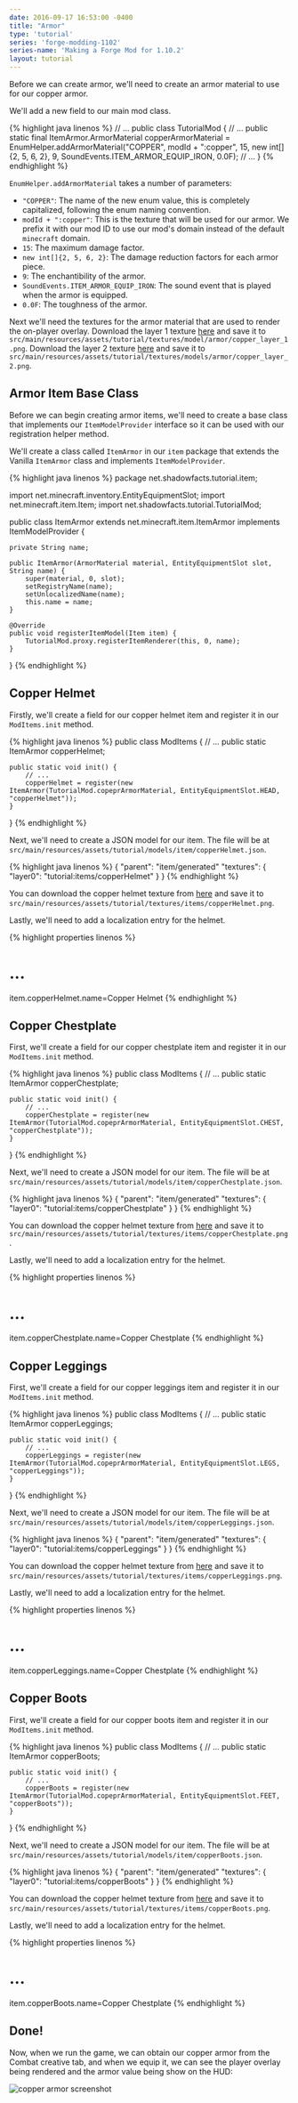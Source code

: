 ```yaml
---
date: 2016-09-17 16:53:00 -0400
title: "Armor"
type: 'tutorial'
series: 'forge-modding-1102'
series-name: 'Making a Forge Mod for 1.10.2'
layout: tutorial
---
```


Before we can create armor, we'll need to create an armor material to use for our copper armor.

We'll add a new field to our main mod class. 

{% highlight java linenos %}
// ...
public class TutorialMod {
	// ...
	public static final ItemArmor.ArmorMaterial copperArmorMaterial = EnumHelper.addArmorMaterial("COPPER", modId + ":copper", 15, new int[]{2, 5, 6, 2}, 9, SoundEvents.ITEM_ARMOR_EQUIP_IRON, 0.0F);
	// ...
}
{% endhighlight %}

`EnumHelper.addArmorMaterial` takes a number of parameters:
- `"COPPER"`: The name of the new enum value, this is completely capitalized, following the enum naming convention.
- `modId + ":copper"`: This is the texture that will be used for our armor. We prefix it with our mod ID to use our mod's domain instead of the default `minecraft` domain.
- `15`: The maximum damage factor.
- `new int[]{2, 5, 6, 2}`: The damage reduction factors for each armor piece.
- `9`: The enchantibility of the armor.
- `SoundEvents.ITEM_ARMOR_EQUIP_IRON`: The sound event that is played when the armor is equipped.
- `0.0F`: The toughness of the armor.

Next we'll need the textures for the armor material that are used to render the on-player overlay.
Download the layer 1 texture [here](https://raw.githubusercontent.com/shadowfacts/TutorialMod/master/src/main/resources/assets/tutorial/textures/models/armor/copper_layer_1.png) and save it to `src/main/resources/assets/tutorial/textures/model/armor/copper_layer_1.png`. Download the layer 2 texture [here](https://raw.githubusercontent.com/shadowfacts/TutorialMod/master/src/main/resources/assets/tutorial/textures/models/armor/copper_layer_2.png) and save it to `src/main/resources/assets/tutorial/textures/models/armor/copper_layer_2.png`.

## Armor Item Base Class
Before we can begin creating armor items, we'll need to create a base class that implements our `ItemModelProvider` interface so it can be used with our registration helper method.

We'll create a class called `ItemArmor` in our `item` package that extends the Vanilla `ItemArmor` class and implements `ItemModelProvider`.

{% highlight java linenos %}
package net.shadowfacts.tutorial.item;

import net.minecraft.inventory.EntityEquipmentSlot;
import net.minecraft.item.Item;
import net.shadowfacts.tutorial.TutorialMod;

public class ItemArmor extends net.minecraft.item.ItemArmor implements ItemModelProvider {
	
	private String name;

	public ItemArmor(ArmorMaterial material, EntityEquipmentSlot slot, String name) {
		super(material, 0, slot);
		setRegistryName(name);
		setUnlocalizedName(name);
		this.name = name;
	}

	@Override
	public void registerItemModel(Item item) {
		TutorialMod.proxy.registerItemRenderer(this, 0, name);
	}
}
{% endhighlight %}

## Copper Helmet
Firstly, we'll create a field for our copper helmet item and register it in our `ModItems.init` method.

{% highlight java linenos %}
public class ModItems {
	// ...
	public static ItemArmor copperHelmet;

	public static void init() {
		// ...
		copperHelmet = register(new ItemArmor(TutorialMod.copeprArmorMaterial, EntityEquipmentSlot.HEAD, "copperHelmet"));
	}
}
{% endhighlight %}

Next, we'll need to create a JSON model for our item. The file will be at `src/main/resources/assets/tutorial/models/item/copperHelmet.json`.

{% highlight java linenos %}
{
	"parent": "item/generated"
	"textures": {
		"layer0": "tutorial:items/copperHelmet"
	}
}
{% endhighlight %}

You can download the copper helmet texture from [here](https://raw.githubusercontent.com/shadowfacts/TutorialMod/master/src/main/resources/assets/tutorial/textures/items/copperHelmet.png) and save it to `src/main/resources/assets/tutorial/textures/items/copperHelmet.png`.

Lastly, we'll need to add a localization entry for the helmet.

{% highlight properties linenos %}
# ...
item.copperHelmet.name=Copper Helmet
{% endhighlight %}

## Copper Chestplate
First, we'll create a field for our copper chestplate item and register it in our `ModItems.init` method.

{% highlight java linenos %}
public class ModItems {
	// ...
	public static ItemArmor copperChestplate;

	public static void init() {
		// ...
		copperChestplate = register(new ItemArmor(TutorialMod.copeprArmorMaterial, EntityEquipmentSlot.CHEST, "copperChestplate"));
	}
}
{% endhighlight %}

Next, we'll need to create a JSON model for our item. The file will be at `src/main/resources/assets/tutorial/models/item/copperChestplate.json`.

{% highlight java linenos %}
{
	"parent": "item/generated"
	"textures": {
		"layer0": "tutorial:items/copperChestplate"
	}
}
{% endhighlight %}

You can download the copper helmet texture from [here](https://raw.githubusercontent.com/shadowfacts/TutorialMod/master/src/main/resources/assets/tutorial/textures/items/copperChestplate.png) and save it to `src/main/resources/assets/tutorial/textures/items/copperChestplate.png`.

Lastly, we'll need to add a localization entry for the helmet.

{% highlight properties linenos %}
# ...
item.copperChestplate.name=Copper Chestplate
{% endhighlight %}

## Copper Leggings
First, we'll create a field for our copper leggings item and register it in our `ModItems.init` method.

{% highlight java linenos %}
public class ModItems {
	// ...
	public static ItemArmor copperLeggings;

	public static void init() {
		// ...
		copperLeggings = register(new ItemArmor(TutorialMod.copeprArmorMaterial, EntityEquipmentSlot.LEGS, "copperLeggings"));
	}
}
{% endhighlight %}

Next, we'll need to create a JSON model for our item. The file will be at `src/main/resources/assets/tutorial/models/item/copperLeggings.json`.

{% highlight java linenos %}
{
	"parent": "item/generated"
	"textures": {
		"layer0": "tutorial:items/copperLeggings"
	}
}
{% endhighlight %}

You can download the copper helmet texture from [here](https://raw.githubusercontent.com/shadowfacts/TutorialMod/master/src/main/resources/assets/tutorial/textures/items/copperLeggings.png) and save it to `src/main/resources/assets/tutorial/textures/items/copperLeggings.png`.

Lastly, we'll need to add a localization entry for the helmet.

{% highlight properties linenos %}
# ...
item.copperLeggings.name=Copper Chestplate
{% endhighlight %}

## Copper Boots
First, we'll create a field for our copper boots item and register it in our `ModItems.init` method.

{% highlight java linenos %}
public class ModItems {
	// ...
	public static ItemArmor copperBoots;

	public static void init() {
		// ...
		copperBoots = register(new ItemArmor(TutorialMod.copeprArmorMaterial, EntityEquipmentSlot.FEET, "copperBoots"));
	}
}
{% endhighlight %}

Next, we'll need to create a JSON model for our item. The file will be at `src/main/resources/assets/tutorial/models/item/copperBoots.json`.

{% highlight java linenos %}
{
	"parent": "item/generated"
	"textures": {
		"layer0": "tutorial:items/copperBoots"
	}
}
{% endhighlight %}

You can download the copper helmet texture from [here](https://raw.githubusercontent.com/shadowfacts/TutorialMod/master/src/main/resources/assets/tutorial/textures/items/copperBoots.png) and save it to `src/main/resources/assets/tutorial/textures/items/copperBoots.png`.

Lastly, we'll need to add a localization entry for the helmet.

{% highlight properties linenos %}
# ...
item.copperBoots.name=Copper Chestplate
{% endhighlight %}

## Done!
Now, when we run the game, we can obtain our copper armor from the Combat creative tab, and when we equip it, we can see the player overlay being rendered and the armor value being show on the HUD:

![copper armor screenshot](https://i.imgur.com/Vv8Qzne.png)
